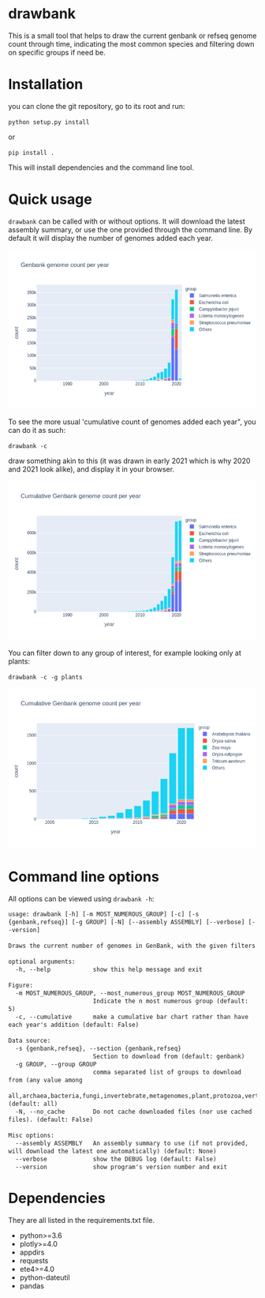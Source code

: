 # drawbank
This is a small tool that helps to draw the current genbank or refseq genome count through time, indicating the most common species  and filtering down on specific groups if need be.



# Installation

you can clone the git repository, go to its root and run:

`python setup.py install`

or

`pip install .`

This will install dependencies and the command line tool.

# Quick usage

`drawbank` can be called with or without options. It will download the latest assembly summary, or use the one provided through the command line. By default it will display the number of genomes added each year. 

![Genbank genome count](https://github.com/axbazin/drawbank/raw/main/img/Genbank_genomes_noncumulative_012521.png)


To see the more usual 'cumulative count of genomes added each year", you can do it as such:

`drawbank -c`

 draw something akin to this (it was drawn in early 2021 which is why 2020 and 2021 look alike), and display it in your browser.

![Cumulative genbank genome counts](https://github.com/axbazin/drawbank/raw/main/img/GenBank_genome_count_012521.png)

You can filter down to any group of interest, for example looking only at plants:

`drawbank -c -g plants`

![Cumulative genbank plant genome count](https://github.com/axbazin/drawbank/raw/main/img/GenBank_plants_count_012521.png)

# Command line options

All options can be viewed using `drawbank -h`:

```
usage: drawbank [-h] [-m MOST_NUMEROUS_GROUP] [-c] [-s {genbank,refseq}] [-g GROUP] [-N] [--assembly ASSEMBLY] [--verbose] [--version]

Draws the current number of genomes in GenBank, with the given filters

optional arguments:
  -h, --help            show this help message and exit

Figure:
  -m MOST_NUMEROUS_GROUP, --most_numerous_group MOST_NUMEROUS_GROUP
                        Indicate the n most numerous group (default: 5)
  -c, --cumulative      make a cumulative bar chart rather than have each year's addition (default: False)

Data source:
  -s {genbank,refseq}, --section {genbank,refseq}
                        Section to download from (default: genbank)
  -g GROUP, --group GROUP
                        comma separated list of groups to download from (any value among
                        all,archaea,bacteria,fungi,invertebrate,metagenomes,plant,protozoa,vertebrate_mammalian,viral,vertebrate_other,other) (default: all)
  -N, --no_cache        Do not cache downloaded files (nor use cached files). (default: False)

Misc options:
  --assembly ASSEMBLY   An assembly summary to use (if not provided, will download the latest one automatically) (default: None)
  --verbose             show the DEBUG log (default: False)
  --version             show program's version number and exit
  ```

# Dependencies

They are all listed in the requirements.txt file.

- python>=3.6
- plotly>=4.0
- appdirs
- requests
- ete4>=4.0
- python-dateutil
- pandas
